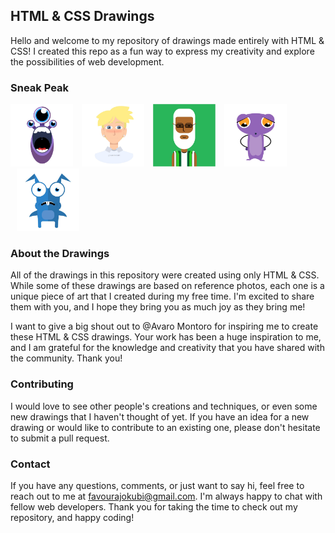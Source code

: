 ## HTML & CSS Drawings

Hello and welcome to my repository of drawings made entirely with HTML & CSS! I created this repo as a fun way to express my creativity and explore the possibilities of web development.

### Sneak Peak

[<img src="snapshot/screenshot005.jpg" alt="snapshot05" width="100"/>](https://raw.githack.com/fabiconcept/css-art/main/monster01.html)
[<img src="snapshot/screenshot002.jpg" style="margin-left: 10px" alt="snapshot02" width="100"/>](https://raw.githack.com/fabiconcept/css-art/main/boyFromTutorial.html)
[<img src="./snapshot/screenshot001.jpg"  style="margin-left: 10px" alt="snapshot01" width="100"/>](https://raw.githack.com/fabiconcept/css-art/main/figure01.html)
[<img src="snapshot/screenshot004.jpg" style="margin-left: 10px" alt="snapshot04" width="100"/>](https://raw.githack.com/fabiconcept/css-art/main/hopper.html)
[<img src="snapshot/screenshot003.jpg" style="margin-left: 10px" alt="snapshot03" width="100"/>](https://raw.githack.com/fabiconcept/css-art/main/figure02.html)


### About the Drawings
All of the drawings in this repository were created using only HTML & CSS. While some of these drawings are based on reference photos, each one is a unique piece of art that I created during my free time. I'm excited to share them with you, and I hope they bring you as much joy as they bring me!

I want to give a big shout out to @Avaro Montoro for inspiring me to create these HTML & CSS drawings. Your work has been a huge inspiration to me, and I am grateful for the knowledge and creativity that you have shared with the community. Thank you!

### Contributing
I would love to see other people's creations and techniques, or even some new drawings that I haven't thought of yet. If you have an idea for a new drawing or would like to contribute to an existing one, please don't hesitate to submit a pull request.

### Contact
If you have any questions, comments, or just want to say hi, feel free to reach out to me at [favourajokubi@gmail.com](mailto:favourajokubi@gmail.com). I'm always happy to chat with fellow web developers. Thank you for taking the time to check out my repository, and happy coding!
